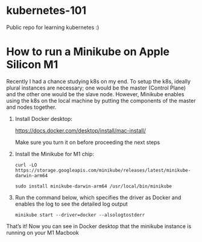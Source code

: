 # kubernetes-101
Public repo for learning kubernetes :) 

# How to run a Minikube on Apple Silicon M1
Recently I had a chance studying k8s on my end. To setup the k8s, ideally plural instances are necessary; one would be the master (Control Plane) and the other one would be the slave node. However, Minikube enables using the k8s on the local machine by putting the components of the master and nodes together.

1. Install Docker desktop:

   https://docs.docker.com/desktop/install/mac-install/

   Make sure you turn it on before proceeding the next steps
   
2. Install the Minikube for M1 chip:
 
   ```curl -LO https://storage.googleapis.com/minikube/releases/latest/minikube-darwin-arm64```
   
   ```sudo install minikube-darwin-arm64 /usr/local/bin/minikube```
   
3. Run the command below, which specifies the driver as Docker and enables the log to see the detailed log output

   ```minikube start --driver=docker --alsologtostderr```
   
That’s it! Now you can see in Docker desktop that the minikube instance is running on your M1 Macbook
